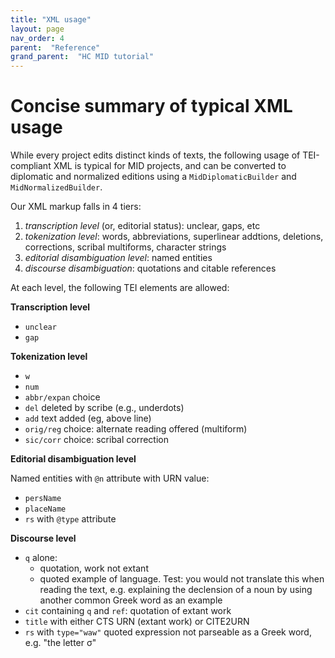 ```yaml
---
title: "XML usage"
layout: page
nav_order: 4
parent:  "Reference"
grand_parent:  "HC MID tutorial"
---
```




# Concise summary of typical XML usage

While every project edits distinct kinds of texts, the following usage of TEI-compliant XML is typical for MID projects, and can be converted to diplomatic and normalized editions using a `MidDiplomaticBuilder` and `MidNormalizedBuilder`.

Our XML markup falls in 4 tiers:

1. *transcription level* (or, editorial status): unclear, gaps, etc
2. *tokenization level*: words, abbreviations, superlinear addtions, deletions, corrections, scribal multiforms, character strings
3. *editorial disambiguation level*: named entities
4. *discourse disambiguation*: quotations and citable references

At each level, the following TEI elements are allowed:


**Transcription level**

- `unclear`
- `gap`

**Tokenization level**


- `w`
- `num`
- `abbr/expan` choice
- `del` deleted by scribe (e.g., underdots)
- `add` text added (eg, above line)
- `orig/reg` choice: alternate reading offered (multiform)
- `sic/corr` choice: scribal correction

**Editorial disambiguation level**

Named entities with `@n` attribute with URN value:

- `persName`
- `placeName`
- `rs` with `@type` attribute


**Discourse level**


- `q` alone:  
    - quotation, work not extant
    - quoted example of language. Test: you would not  translate this when reading the text, e.g. explaining the declension of a noun by using another common Greek word as an example
- `cit` containing `q` and `ref`: quotation of extant work
- `title` with either CTS URN (extant work) or CITE2URN
- `rs` with `type="waw"` quoted expression not parseable as  a Greek word, e.g. "the letter σ"


